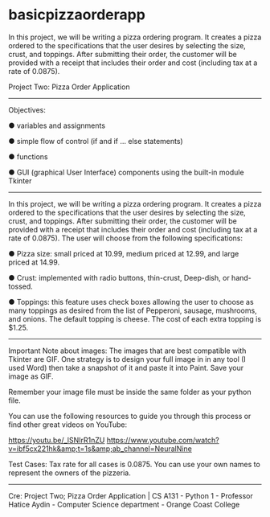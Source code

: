 # basicpizzaorderapp
In this project, we will be writing a pizza ordering program. It creates a pizza ordered to the specifications that the user desires by selecting the size, crust, and toppings. After submitting their order, the customer will be provided with a receipt that includes their order and cost (including tax at a rate of 0.0875).

Project Two: Pizza Order Application

-------------------------

Objectives:

● variables and assignments

● simple flow of control (if and if ... else statements)

● functions

● GUI (graphical User Interface) components using the built-in module
Tkinter

-------------------------

In this project, we will be writing a pizza ordering program. It creates a pizza
ordered to the specifications that the user desires by selecting the size, crust, and
toppings. After submitting their order, the customer will be provided with a receipt
that includes their order and cost (including tax at a rate of 0.0875).
The user will choose from the following specifications:

● Pizza size: small priced at 10.99, medium priced at 12.99, and large
priced at 14.99.

● Crust: implemented with radio buttons, thin-crust, Deep-dish, or hand-
tossed.

● Toppings: this feature uses check boxes allowing the user to choose as
many toppings as desired from the list of Pepperoni, sausage,
mushrooms, and onions. The default topping is cheese. The cost of
each extra topping is $1.25.

-------------------------

Important Note about images:
The images that are best compatible with Tkinter are GIF. One strategy is to design your full
image in in any tool (I used Word) then take a snapshot of it and paste it into Paint. Save your
image as GIF.

Remember your image file must be inside the same folder as your python file.

You can use the following resources to guide you through this process or find other great videos
on YouTube:

https://youtu.be/_lSNIrR1nZU
https://www.youtube.com/watch?v=ibf5cx221hk&amp;t=1s&amp;ab_channel=NeuralNine

Test Cases:
Tax rate for all cases is 0.0875. You can use your own names to represent the owners of the pizzeria.

-------------------------

Cre: Project Two; Pizza Order Application | CS A131 - Python 1 - Professor Hatice Aydin - Computer Science department - Orange Coast College

